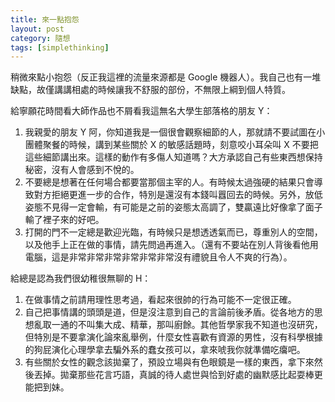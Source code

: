 ```yaml
---
title: 來一點抱怨
layout: post
category: 隨想
tags: [simplethinking]
---
```

稍微來點小抱怨（反正我這裡的流量來源都是 Google 機器人）。我自己也有一堆缺點，故僅講講相處的時候讓我不舒服的部份，不無限上綱到個人特質。

給寧願花時間看大師作品也不屑看我這無名大學生部落格的朋友 Y：

1. 我親愛的朋友 Y 阿，你知道我是一個很會觀察細節的人，那就請不要試圖在小團體聚餐的時候，講到某些關於 X 的敏感話題時，刻意咬小耳朵叫 X 不要把這些細節講出來。這樣的動作有多傷人知道嗎？大方承認自己有些東西想保持秘密，沒有人會感到不悅的。
2. 不要總是想著在任何場合都要當那個主宰的人。有時候太過強硬的結果只會導致對方拒絕更進一步的合作，特別是還沒有本錢叫囂回去的時候。另外，放低姿態不見得一定會輸，有可能是之前的姿態太高調了，雙贏遠比好像拿了面子輸了裡子來的好吧。
3. 打開的門不一定總是歡迎光臨，有時候只是想透透氣而已，尊重別人的空間，以及他手上正在做的事情，請先問過再進入。（還有不要站在別人背後看他用電腦，這是非常非常非常非常非常非常沒有禮貌且令人不爽的行為）。

給總是認為我們很幼稚很無聊的 H：

1. 在做事情之前請用理性思考過，看起來很帥的行為可能不一定很正確。
2. 自己把事情講的頭頭是道，但是沒注意到自己的言論前後矛盾。從各地方的思想亂取一通的不叫集大成、精華，那叫廚餘。其他哲學家我不知道也沒研究，但特別是不要拿演化論來亂舉例，什麼女性喜歡有資源的男性，沒有科學根據的狗屁演化心理學拿去騙外系的蠢女孩可以，拿來唬我你就準備吃癟吧。
3. 有些關於女性的觀念該拋棄了，預設立場與有色眼鏡是一樣的東西，拿下來然後丟掉。拋棄那些花言巧語，真誠的待人處世與恰到好處的幽默感比起耍棒更能把到妹。
